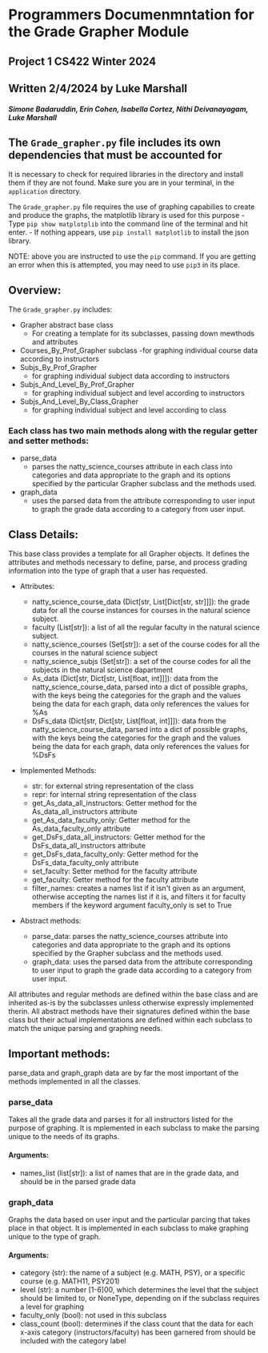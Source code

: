 # Programmers Documenmntation for the Grade Grapher Module
## Project 1 CS422 Winter 2024
## Written 2/4/2024 by Luke Marshall
##### Simone Badaruddin, Erin Cohen, Isabella Cortez, Nithi Deivanayagam, Luke Marshall

## The `Grade_grapher.py` file includes its own dependencies that must be accounted for

It is necessary to check for required libraries in the directory and install them if they are not found. Make sure you are in your terminal, in the `application` directory.

The `Grade_grapher.py` file requires the use of graphing capabilies to create and produce the graphs, the matplotlib library is used for this purpose
    - Type `pip show matplotplib` into the command line of the terminal and hit enter.
    - If nothing appears, use `pip install matplotlib` to install the json library.

NOTE: above you are instructed to use the `pip` command. If you are getting an error when this is attempted, you may need to use `pip3` in its place.

## Overview: 

The `Grade_grapher.py` includes:

- Grapher abstract base class
    - For creating a template for its subclasses, passing down mewthods and attributes
- Courses_By_Prof_Grapher subclass
    -for graphing individual course data according to instructors
- Subjs_By_Prof_Grapher
    - for graphing individual subject data according to instructors
- Subjs_And_Level_By_Prof_Grapher
    - for graphing individual subject and level according to instructors
- Subjs_And_Level_By_Class_Grapher
    - for graphing individual subject and level according to class

### Each class has two main methods along with the regular getter and setter methods:
- parse_data
    - parses the natty_science_courses attribute in each class into categories and data appropriate to the graph and its options specified by the particular Grapher subclass and the methods used. 
- graph_data
    - uses the parsed data from the attribute corresponding to user input to graph the grade data according to a category from user input.

## Class Details:

This base class provides a template for all  Grapher objects. It defines the attributes and methods necessary to define, parse, and process grading information into the type of graph that a user has requested. 
    
- Attributes:
    - natty_science_course_data (Dict[str, List[Dict[str, str]]]): the grade data for all the course instances for courses in the natural science subject.
    - faculty (List[str]): a list of all the regular faculty in the natural science subject.
    - natty_science_courses (Set[str]): a set of the course codes for all the courses in the natural science subject
    - natty_science_subjs (Set[str]): a set of the course codes for all the subjects in the natural science dapartment
    - As_data (Dict[str, Dict[str, List[float, int]]]): data from the natty_science_course_data, parsed into a dict of possible graphs, with the keys being the categories for the graph and the values being the data for each graph, data only references the values for %As
    - DsFs_data (Dict[str, Dict[str, List[float, int]]]): data from the natty_science_course_data, parsed into a dict of possible graphs, with the keys being the categories for the graph and the values being the data for each graph, data only references the values for %DsFs

- Implemented Methods:
    - str: for external string representation of the class
    - repr: for internal string representation of the class
    - get_As_data_all_instructors: Getter method for the As_data_all_instructors attribute
    - get_As_data_faculty_only: Getter method for the As_data_faculty_only attribute
    - get_DsFs_data_all_instructors: Getter method for the DsFs_data_all_instructors attribute
    - get_DsFs_data_faculty_only: Getter method for the DsFs_data_faculty_only attribute
    - set_faculty: Setter method for the faculty attribute
    - get_faculty: Getter method for the faculty attribute
    - filter_names: creates a names list if it isn't given as an argument, otherwise accepting the names list if it is, and filters it for faculty members if the keyword argument faculty_only is set to True
        
- Abstract methods:
    - parse_data: parses the natty_science_courses attribute into categories and data appropriate to the graph and its options specified by the Grapher subclass and the methods used. 
    - graph_data: uses the parsed data from the attribute corresponding to user input to graph the grade data according to a category from user input.
        
All attributes and regular methods are defined within the base class and are inherited as-is by the subclasses unless otherwise expressly implemented therin. All abstract methods have their signatures defined within the base class but their actual implementations are defined within each subclass to match the unique parsing and graphing needs. 

## Important methods:
parse_data and graph_graph data are by far the most important of the methods implemented in all the classes.

### parse_data
Takes all the grade data and parses it for all instructors listed for the purpose of graphing. It is mplemented in each subclass to make the parsing unique to the needs of its graphs.

#### Arguments:
- names_list (list[str]): a list of names that are in the grade data, and should be in the parsed grade data

### graph_data
Graphs the data based on user input and the particular parcing that takes place in that object. It is implemented in each subclass to make graphing unique to the type of graph.

#### Arguments:
- category (str): the name of a subject (e.g. MATH, PSY), or a specific course (e.g. MATH11, PSY201)
- level (str): a number [1-6]00, which determines the level that the subject should be limited to, or NoneType, depending on if the subclass requires a level for graphing
- faculty_only (bool): not used in this subclass
- class_count (bool): determines if the class count that the data for each x-axis category (instructors/faculty) has been garnered from should be included with the category label

    

